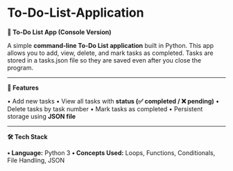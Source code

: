 # To-Do-List-Application

**📝 To-Do List App (Console Version)**

A simple __command-line To-Do List application__ built in Python.
This app allows you to add, view, delete, and mark tasks as completed.
Tasks are stored in a tasks.json file so they are saved even after you close the program.
________________________________________
**🚀 Features**

•	Add new tasks
•	View all tasks with __status (✅ completed / ❌ pending)__
•	Delete tasks by task number
•	Mark tasks as completed
•	Persistent storage using __JSON file__
________________________________________
**🛠️ Tech Stack**

__•	Language:__ Python 3
__•	Concepts Used:__ Loops, Functions, Conditionals, File Handling, JSON

